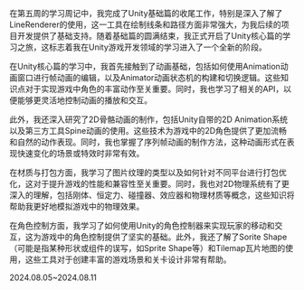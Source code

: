 在第五周的学习周记中，我完成了Unity基础篇的收尾工作，特别是深入了解了LineRenderer的使用，这一工具在绘制线条和路径方面非常强大，为我后续的项目开发提供了基础支持。随着基础篇的圆满结束，我正式开启了Unity核心篇的学习之旅，这标志着我在Unity游戏开发领域的学习进入了一个全新的阶段。

在Unity核心篇的学习中，我首先接触到了动画基础，包括如何使用Animation动画窗口进行帧动画的编辑，以及Animator动画状态机的构建和切换逻辑。这些知识点对于实现游戏中角色的丰富动作至关重要。同时，我也学习了相关的API，以便能够更灵活地控制动画的播放和交互。

此外，我还深入研究了2D骨骼动画的制作，包括Unity自带的2D Animation系统以及第三方工具Spine动画的使用。这些技术为游戏中的2D角色提供了更加流畅和自然的动作表现。同时，我也掌握了序列帧动画的制作方法，这种动画形式在表现快速变化的场景或特效时非常有效。

在材质与打包方面，我学习了图片纹理的类型以及如何针对不同平台进行打包优化，这对于提升游戏的性能和兼容性至关重要。同时，我也对2D物理系统有了更深入的理解，包括刚体、恒定力、碰撞器、效应器和物理材质等概念，这些知识将帮助我更好地模拟游戏中的物理效果。

在角色控制方面，我学习了如何使用Unity的角色控制器来实现玩家的移动和交互，这为游戏中的角色控制提供了坚实的基础。此外，我还了解了Sorite Shape（可能是指某种形状或组件的误写，如Sprite Shape等）和Tilemap瓦片地图的使用，这些工具对于创建丰富的游戏场景和关卡设计非常有帮助。

2024.08.05~2024.08.11
